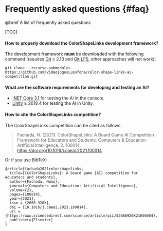 # Frequently asked questions {#faq}

@brief A list of frequently asked questions

[TOC]

#### How to properly download the ColorShapeLinks development framework?

The development framework **must** be downloaded with the following
command (requires [Git] ≥ 2.13 and [Git LFS], other approaches will not work):
```text
git clone --recurse-submodules https://github.com/VideojogosLusofona/color-shape-links-ai-competition.git
```

#### What are the software requirements for developing and testing an AI?

* [.NET Core 3.1][.NET Core] for testing the AI in the console.
* [Unity] ≥ 2019.4 for testing the AI in Unity.

#### How to cite the ColorShapeLinks competition?

The ColorShapeLinks competition can be cited as follows:

> Fachada, N. (2021). ColorShapeLinks: A Board Game AI Competition Framework for
> Educators and Students. Computers & Education: Artificial Intelligence, 2.
> 100014. https://doi.org/10.1016/j.caeai.2021.100014

Or if you use BibTeX:

```
@article{fachada2021colorshapelinks,
  title={{ColorShapeLinks}: A board game {AI} competition for educators and students},
  author={Fachada, Nuno},
  journal={Computers and Education: Artificial Intelligence},
  volume={2},
  pages={100014},
  year={2021},
  issn = {2666-920X},
  doi = {10.1016/j.caeai.2021.100014},
  url = {https://www.sciencedirect.com/science/article/pii/S2666920X21000084},
  publisher={Elsevier}
}
```

[Git]:https://git-scm.com/downloads
[Git LFS]:https://git-lfs.github.com/
[.NET Core]:https://dotnet.microsoft.com/download
[Unity]:https://unity.com/
